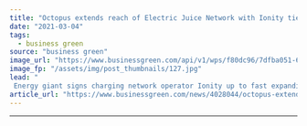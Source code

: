 ```yaml
---
title: "Octopus extends reach of Electric Juice Network with Ionity tie-up"
date: "2021-03-04"
tags: 
  - business green
source: "business green"
image_url: "https://www.businessgreen.com/api/v1/wps/f80dc96/7dfba051-63e8-457c-8fdb-88c081d8cf30/9/20171020-au5-charger02-gradient-rgb-185x114.jpg"
image_fp: "/assets/img/post_thumbnails/127.jpg"
lead: "
 Energy giant signs charging network operator Ionity up to fast expanding network, as latest sales figures underscore growing popularity of EVs ..."
article_url: "https://www.businessgreen.com/news/4028044/octopus-extends-reach-electric-juice-network-ionity-tie"
---
```


---
